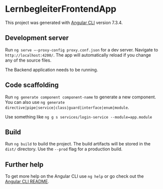 # LernbegleiterFrontendApp

This project was generated with [Angular CLI](https://github.com/angular/angular-cli) version 7.3.4.

## Development server

Run `ng serve —-proxy-config proxy.conf.json` for a dev server. Navigate to `http://localhost:4200/`. The app will automatically reload if you change any of the source files.

The Backend application needs to be running.

## Code scaffolding

Run `ng generate component component-name` to generate a new component. You can also use `ng generate directive|pipe|service|class|guard|interface|enum|module`.

Use something like `ng g s services/login-service --module=app.module`

## Build

Run `ng build` to build the project. The build artifacts will be stored in the `dist/` directory. Use the `--prod` flag for a production build.

## Further help

To get more help on the Angular CLI use `ng help` or go check out the [Angular CLI README](https://github.com/angular/angular-cli/blob/master/README.md).
